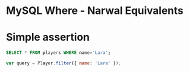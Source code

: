 MySQL Where - Narwal Equivalents
================================

# Simple assertion

```sql
SELECT * FROM players WHERE name='Lara';
```

```js
var query = Player.filter({ name: 'Lara' });
```
